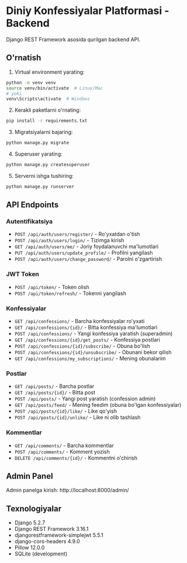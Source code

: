 # Diniy Konfessiyalar Platformasi - Backend

Django REST Framework asosida qurilgan backend API.

## O'rnatish

1. Virtual environment yarating:
```bash
python -m venv venv
source venv/bin/activate  # Linux/Mac
# yoki
venv\Scripts\activate  # Windows
```

2. Kerakli paketlarni o'rnating:
```bash
pip install -r requirements.txt
```

3. Migratsiyalarni bajaring:
```bash
python manage.py migrate
```

4. Superuser yarating:
```bash
python manage.py createsuperuser
```

5. Serverni ishga tushiring:
```bash
python manage.py runserver
```

## API Endpoints

### Autentifikatsiya
- `POST /api/auth/users/register/` - Ro'yxatdan o'tish
- `POST /api/auth/users/login/` - Tizimga kirish
- `GET /api/auth/users/me/` - Joriy foydalanuvchi ma'lumotlari
- `PUT /api/auth/users/update_profile/` - Profilni yangilash
- `POST /api/auth/users/change_password/` - Parolni o'zgartirish

### JWT Token
- `POST /api/token/` - Token olish
- `POST /api/token/refresh/` - Tokenni yangilash

### Konfessiyalar
- `GET /api/confessions/` - Barcha konfessiyalar ro'yxati
- `GET /api/confessions/{id}/` - Bitta konfessiya ma'lumotlari
- `POST /api/confessions/` - Yangi konfessiya yaratish (superadmin)
- `GET /api/confessions/{id}/get_posts/` - Konfessiya postlari
- `POST /api/confessions/{id}/subscribe/` - Obuna bo'lish
- `POST /api/confessions/{id}/unsubscribe/` - Obunani bekor qilish
- `GET /api/confessions/my_subscriptions/` - Mening obunalarim

### Postlar
- `GET /api/posts/` - Barcha postlar
- `GET /api/posts/{id}/` - Bitta post
- `POST /api/posts/` - Yangi post yaratish (confession admin)
- `GET /api/posts/feed/` - Mening feedim (obuna bo'lgan konfessiyalar)
- `POST /api/posts/{id}/like/` - Like qo'yish
- `POST /api/posts/{id}/unlike/` - Like ni olib tashlash

### Kommentlar
- `GET /api/comments/` - Barcha kommentlar
- `POST /api/comments/` - Komment yozish
- `DELETE /api/comments/{id}/` - Kommentni o'chirish

## Admin Panel

Admin panelga kirish: http://localhost:8000/admin/

## Texnologiyalar

- Django 5.2.7
- Django REST Framework 3.16.1
- djangorestframework-simplejwt 5.5.1
- django-cors-headers 4.9.0
- Pillow 12.0.0
- SQLite (development)
